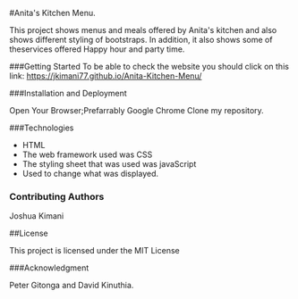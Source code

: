 #Anita's  Kitchen Menu.

This project shows menus and meals offered by Anita's kitchen and also shows different styling of bootstraps.
In addition, it also shows some of theservices offered Happy hour and party time.

###Getting Started To be able to check the website you should click on this link: https://jkimani77.github.io/Anita-Kitchen-Menu/

###Installation and Deployment

Open Your Browser;Prefarrably Google Chrome
Clone my repository.

###Technologies

- HTML 
- The web framework used was CSS 
- The styling sheet that was used was javaScript 
- Used to change what was displayed. 

### Contributing Authors

Joshua Kimani

##License

This project is licensed under the MIT License

###Acknowledgment

Peter Gitonga and David Kinuthia.

